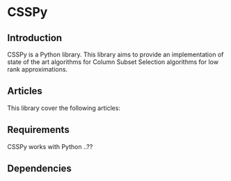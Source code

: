 # CSSPy
## Introduction
CSSPy is a Python library. 
This library aims to provide an implementation of state of the art algorithms for Column Subset Selection algorithms for low rank approximations.

## Articles
This library cover the following articles:


## Requirements

CSSPy works with Python ..??


## Dependencies
